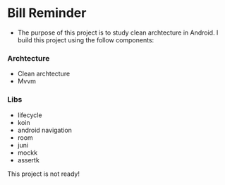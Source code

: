# Bill Reminder

- The purpose of this project is to study clean archtecture in Android. I build this project using the follow components:

### Archtecture
- Clean archtecture
- Mvvm

### Libs
- lifecycle
- koin
- android navigation
- room
- juni
- mockk
- assertk


This project is not ready!
